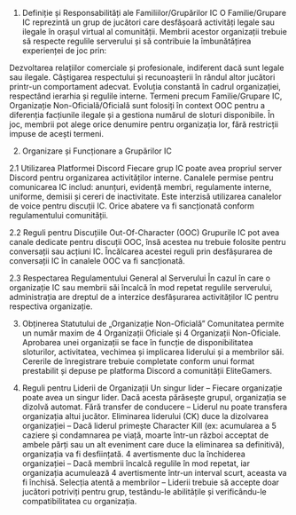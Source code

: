 1. Definiție și Responsabilități ale Familiilor/Grupărilor IC
O Familie/Grupare IC reprezintă un grup de jucători care desfășoară activități legale sau ilegale în orașul virtual al comunității. Membrii acestor organizații trebuie să respecte regulile serverului și să contribuie la îmbunătățirea experienței de joc prin:

Dezvoltarea relațiilor comerciale și profesionale, indiferent dacă sunt legale sau ilegale.
Câștigarea respectului și recunoașterii în rândul altor jucători printr-un comportament adecvat.
Evoluția constantă în cadrul organizației, respectând ierarhia și regulile interne.
Termeni precum Familie/Grupare IC, Organizație Non-Oficială/Oficială sunt folosiți în context OOC pentru a diferenția facțiunile ilegale și a gestiona numărul de sloturi disponibile. În joc, membrii pot alege orice denumire pentru organizația lor, fără restricții impuse de acești termeni.

2. Organizare și Funcționare a Grupărilor IC

2.1 Utilizarea Platformei Discord
Fiecare grup IC poate avea propriul server Discord pentru organizarea activităților interne.
Canalele permise pentru comunicarea IC includ: anunțuri, evidență membri, regulamente interne, uniforme, demisii și cereri de inactivitate.
Este interzisă utilizarea canalelor de voice pentru discuții IC. Orice abatere va fi sancționată conform regulamentului comunității.

2.2 Reguli pentru Discuțiile Out-Of-Character (OOC)
Grupurile IC pot avea canale dedicate pentru discuții OOC, însă acestea nu trebuie folosite pentru conversații sau acțiuni IC.
Încălcarea acestei reguli prin desfășurarea de conversații IC în canalele OOC va fi sancționată.

2.3 Respectarea Regulamentului General al Serverului
În cazul în care o organizație IC sau membrii săi încalcă în mod repetat regulile serverului, administrația are dreptul de a interzice desfășurarea activităților IC pentru respectiva organizație.

3. Obținerea Statutului de „Organizație Non-Oficială”
Comunitatea permite un număr maxim de 4 Organizații Oficiale și 4 Organizații Non-Oficiale.
Aprobarea unei organizații se face în funcție de disponibilitatea sloturilor, activitatea, vechimea și implicarea liderului și a membrilor săi.
Cererile de înregistrare trebuie completate conform unui format prestabilit și depuse pe platforma Discord a comunității EliteGamers.

4. Reguli pentru Liderii de Organizații
Un singur lider – Fiecare organizație poate avea un singur lider. Dacă acesta părăsește grupul, organizația se dizolvă automat.
Fără transfer de conducere – Liderul nu poate transfera organizația altui jucător.
Eliminarea liderului (CK) duce la dizolvarea organizației – Dacă liderul primește Character Kill (ex: acumularea a 5 caziere și condamnarea pe viață, moarte într-un război acceptat de ambele părți sau un alt eveniment care duce la eliminarea sa definitivă), organizația va fi desființată.
4 avertismente duc la închiderea organizației – Dacă membrii încalcă regulile în mod repetat, iar organizația acumulează 4 avertismente într-un interval scurt, aceasta va fi închisă.
Selecția atentă a membrilor – Liderii trebuie să accepte doar jucători potriviți pentru grup, testându-le abilitățile și verificându-le compatibilitatea cu organizația.
